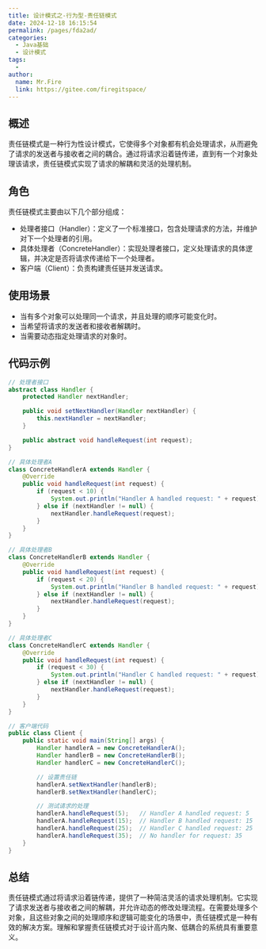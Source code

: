 ```yaml
---
title: 设计模式之-行为型-责任链模式
date: 2024-12-18 16:15:54
permalink: /pages/fda2ad/
categories:
  - Java基础
  - 设计模式
tags:
  - 
author: 
  name: Mr.Fire
  link: https://gitee.com/firegitspace/
---
```



## 概述
责任链模式是一种行为性设计模式，它使得多个对象都有机会处理请求，从而避免了请求的发送者与接收者之间的耦合。通过将请求沿着链传递，直到有一个对象处理该请求，责任链模式实现了请求的解耦和灵活的处理机制。

## 角色
责任链模式主要由以下几个部分组成：

- 处理者接口（Handler）：定义了一个标准接口，包含处理请求的方法，并维护对下一个处理者的引用。
- 具体处理者（ConcreteHandler）：实现处理者接口，定义处理请求的具体逻辑，并决定是否将请求传递给下一个处理者。
- 客户端（Client）：负责构建责任链并发送请求。

## 使用场景
- 当有多个对象可以处理同一个请求，并且处理的顺序可能变化时。
- 当希望将请求的发送者和接收者解耦时。
- 当需要动态指定处理请求的对象时。

## 代码示例

```java
// 处理者接口
abstract class Handler {
    protected Handler nextHandler;

    public void setNextHandler(Handler nextHandler) {
        this.nextHandler = nextHandler;
    }

    public abstract void handleRequest(int request);
}

// 具体处理者A
class ConcreteHandlerA extends Handler {
    @Override
    public void handleRequest(int request) {
        if (request < 10) {
            System.out.println("Handler A handled request: " + request);
        } else if (nextHandler != null) {
            nextHandler.handleRequest(request);
        }
    }
}

// 具体处理者B
class ConcreteHandlerB extends Handler {
    @Override
    public void handleRequest(int request) {
        if (request < 20) {
            System.out.println("Handler B handled request: " + request);
        } else if (nextHandler != null) {
            nextHandler.handleRequest(request);
        }
    }
}

// 具体处理者C
class ConcreteHandlerC extends Handler {
    @Override
    public void handleRequest(int request) {
        if (request < 30) {
            System.out.println("Handler C handled request: " + request);
        } else if (nextHandler != null) {
            nextHandler.handleRequest(request);
        }
    }
}

// 客户端代码
public class Client {
    public static void main(String[] args) {
        Handler handlerA = new ConcreteHandlerA();
        Handler handlerB = new ConcreteHandlerB();
        Handler handlerC = new ConcreteHandlerC();

        // 设置责任链
        handlerA.setNextHandler(handlerB);
        handlerB.setNextHandler(handlerC);

        // 测试请求的处理
        handlerA.handleRequest(5);   // Handler A handled request: 5
        handlerA.handleRequest(15);  // Handler B handled request: 15
        handlerA.handleRequest(25);  // Handler C handled request: 25
        handlerA.handleRequest(35);  // No handler for request: 35
    }
}

```

## 总结
责任链模式通过将请求沿着链传递，提供了一种简洁灵活的请求处理机制。它实现了请求发送者与接收者之间的解耦，并允许动态的修改处理流程。在需要处理多个对象，且这些对象之间的处理顺序和逻辑可能变化的场景中，责任链模式是一种有效的解决方案。理解和掌握责任链模式对于设计高内聚、低耦合的系统具有重要意义。
